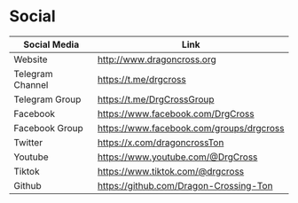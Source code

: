 # Social

<table><thead><tr><th width="227">Social Media</th><th>Link</th></tr></thead><tbody><tr><td>Website</td><td><a href="http://www.dragoncross.org/">http://www.dragoncross.org</a></td></tr><tr><td>Telegram Channel</td><td><a href="https://t.me/drgcross">https://t.me/drgcross</a></td></tr><tr><td>Telegram Group</td><td><a href="https://t.me/DrgCrossGroup">https://t.me/DrgCrossGroup</a></td></tr><tr><td>Facebook</td><td><a href="https://www.facebook.com/DrgCross">https://www.facebook.com/DrgCross</a></td></tr><tr><td>Facebook Group</td><td><a href="https://www.facebook.com/groups/drgcross">https://www.facebook.com/groups/drgcross</a></td></tr><tr><td>Twitter</td><td><a href="https://x.com/dragoncrossTon">https://x.com/dragoncrossTon</a></td></tr><tr><td>Youtube</td><td><a href="https://www.youtube.com/@DrgCross">https://www.youtube.com/@DrgCross</a></td></tr><tr><td>Tiktok</td><td><a href="https://www.tiktok.com/@drgcross">https://www.tiktok.com/@drgcross</a></td></tr><tr><td>Github</td><td><a href="https://github.com/Dragon-Crossing-Ton">https://github.com/Dragon-Crossing-Ton</a></td></tr></tbody></table>
